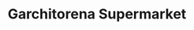 ---
title: "Garchitorena Supermarket"
url: /garchitorena/garchitorena-supermarket/
shop: supermarket
---